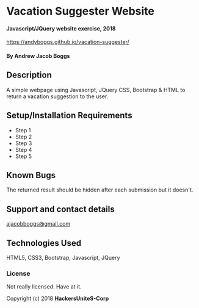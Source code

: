 # Vacation Suggester Website

#### Javascript/JQuery website exercise, 2018

https://andyboggs.github.io/vacation-suggester/

#### By Andrew Jacob Boggs

## Description

A simple webpage using Javascript, JQuery CSS, Bootstrap & HTML to return a vacation suggestion to the user.

## Setup/Installation Requirements

* Step 1
* Step 2
* Step 3
* Step 4
* Step 5

## Known Bugs

The returned result should be hidden after each submission but it doesn't.  

## Support and contact details

ajacobboggs@gmail.com

## Technologies Used

HTML5, CSS3, Bootstrap, Javascript, JQuery

### License

Not really licensed. Have at it.

Copyright (c) 2018 **HackersUniteS-Corp**
